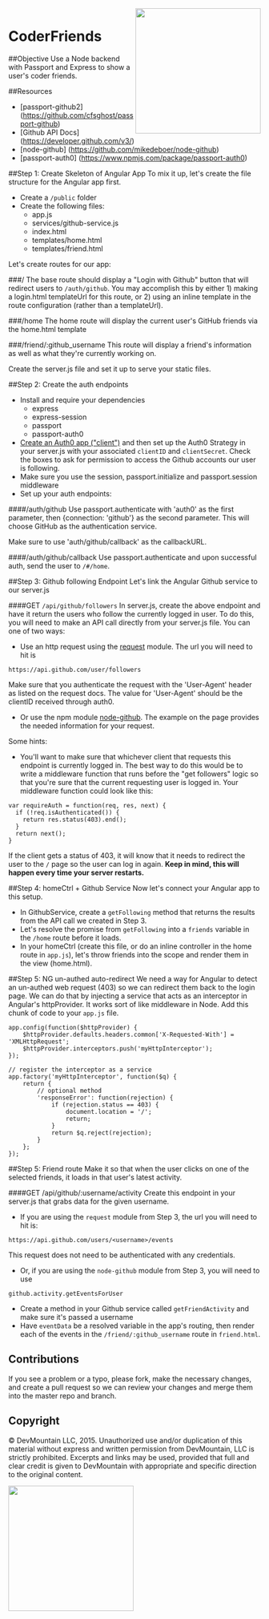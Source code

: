 <img src="https://devmounta.in/img/logowhiteblue.png" width="250" align="right">

CoderFriends
============

##Objective
Use a Node backend with Passport and Express to show a user's coder friends.

##Resources
* [passport-github2] (https://github.com/cfsghost/passport-github)
* [Github API Docs] (https://developer.github.com/v3/)
* [node-github] (https://github.com/mikedeboer/node-github)
* [passport-auth0] (https://www.npmjs.com/package/passport-auth0)

##Step 1: Create Skeleton of Angular App
To mix it up, let's create the file structure for the Angular app first.

* Create a `/public` folder
* Create the following files:
  * app.js
  * services/github-service.js
  * index.html
  * templates/home.html
  * templates/friend.html

Let's create routes for our app:

###/
The base route should display a "Login with Github" button that will redirect users to `/auth/github`. You may accomplish this by either 1) making a login.html templateUrl for this route, or 2) using an inline template in the route configuration (rather than a templateUrl).

###/home
The home route will display the current user's GitHub friends via the home.html template

###/friend/:github_username
This route will display a friend's information as well as what they're currently working on.

Create the server.js file and set it up to serve your static files.

##Step 2: Create the auth endpoints

* Install and require your dependencies
  * express
  * express-session
  * passport
  * passport-auth0
* [Create an Auth0 app ("client")](https://manage.auth0.com/#/) and then set up the Auth0 Strategy in your server.js with your associated `clientID` and `clientSecret`. Check the boxes to ask for permission to access the Github accounts our user is following. 
* Make sure you use the session, passport.initialize and passport.session middleware
* Set up your auth endpoints:

####/auth/github
Use passport.authenticate with 'auth0' as the first parameter, then {connection: 'github'} as the second parameter. This will choose GitHub as the authentication service. 

Make sure to use 'auth/github/callback' as the callbackURL.

####/auth/github/callback
Use passport.authenticate and upon successful auth, send the user to `/#/home`. 

##Step 3: Github following Endpoint
Let's link the Angular Github service to our server.js

####GET `/api/github/followers`
In server.js, create the above endpoint and have it return the users who follow the currently logged in user. To do this, you will need to make an API call directly from your server.js file. You can one of two ways:
- Use an http request using the [request](https://www.npmjs.com/package/request#http-authentication) module. The url you will need to hit is 
```
https://api.github.com/user/followers
``` 
Make sure that you authenticate the request with the 'User-Agent' header as listed on the request docs. The value for 'User-Agent' should be the clientID received through auth0. 

- Or use the npm module [node-github](https://github.com/mikedeboer/node-github). The example on the page provides the needed information for your request.

Some hints:
* You'll want to make sure that whichever client that requests this endpoint is currently logged in. The best way to do this would be to write a middleware function that runs before the "get followers" logic so that you're sure that the current requesting user is logged in. Your middleware function could look like this:

```
var requireAuth = function(req, res, next) {
  if (!req.isAuthenticated()) {
    return res.status(403).end();
  }
  return next();
}
```

If the client gets a status of 403, it will know that it needs to redirect the user to the `/` page so the user can log in again. **Keep in mind, this will happen every time your server restarts.**

##Step 4: homeCtrl + Github Service
Now let's connect your Angular app to this setup.

* In GithubService, create a `getFollowing` method that returns the results from the API call we created in Step 3.
* Let's resolve the promise from `getFollowing` into a `friends` variable in the `/home` route before it loads.
* In your homeCtrl (create this file, or do an inline controller in the home route in `app.js`), let's throw friends into the scope and render them in the view (home.html).

##Step 5: NG un-authed auto-redirect
We need a way for Angular to detect an un-authed web request (403) so we can redirect them back to the login page. We can do that by injecting a service that acts as an interceptor in Angular's httpProvider. It works sort of like middleware in Node. Add this chunk of code to your `app.js` file.

```
app.config(function($httpProvider) {
    $httpProvider.defaults.headers.common['X-Requested-With'] = 'XMLHttpRequest';
    $httpProvider.interceptors.push('myHttpInterceptor');
});

// register the interceptor as a service
app.factory('myHttpInterceptor', function($q) {
    return {
        // optional method
        'responseError': function(rejection) {
            if (rejection.status == 403) {
                document.location = '/';
                return;
            }
            return $q.reject(rejection);
        }
    };
});
```

##Step 5: Friend route
Make it so that when the user clicks on one of the selected friends, it loads in that user's latest activity.

####GET /api/github/:username/activity
Create this endpoint in your server.js that grabs data for the given username. 
- If you are using the `request` module from Step 3, the url you will need to hit is:
```
https://api.github.com/users/<username>/events
```
This request does not need to be authenticated with any credentials. 

- Or, if you are using the `node-github` module from Step 3, you will need to use
```
github.activity.getEventsForUser
```

* Create a method in your Github service called `getFriendActivity` and make sure it's passed a username
* Have `eventData` be a resolved variable in the app's routing, then render each of the events in the `/friend/:github_username` route in `friend.html`.

## Contributions
If you see a problem or a typo, please fork, make the necessary changes, and create a pull request so we can review your changes and merge them into the master repo and branch.

## Copyright

© DevMountain LLC, 2015. Unauthorized use and/or duplication of this material without express and written permission from DevMountain, LLC is strictly prohibited. Excerpts and links may be used, provided that full and clear credit is given to DevMountain with appropriate and specific direction to the original content.

<img src="https://devmounta.in/img/logowhiteblue.png" width="250">
